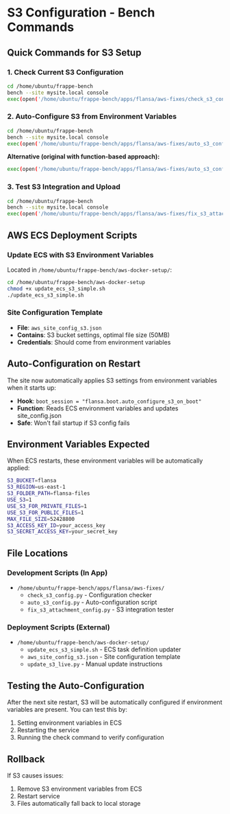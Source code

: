 # S3 Configuration - Bench Commands

## Quick Commands for S3 Setup

### 1. Check Current S3 Configuration
```bash
cd /home/ubuntu/frappe-bench
bench --site mysite.local console
exec(open('/home/ubuntu/frappe-bench/apps/flansa/aws-fixes/check_s3_config.py').read())
```

### 2. Auto-Configure S3 from Environment Variables
```bash
cd /home/ubuntu/frappe-bench  
bench --site mysite.local console
exec(open('/home/ubuntu/frappe-bench/apps/flansa/aws-fixes/auto_s3_config_simple.py').read())
```

**Alternative (original with function-based approach):**
```bash
exec(open('/home/ubuntu/frappe-bench/apps/flansa/aws-fixes/auto_s3_config.py').read())
```

### 3. Test S3 Integration and Upload
```bash
cd /home/ubuntu/frappe-bench
bench --site mysite.local console  
exec(open('/home/ubuntu/frappe-bench/apps/flansa/aws-fixes/fix_s3_attachment_config.py').read())
```

## AWS ECS Deployment Scripts

### Update ECS with S3 Environment Variables
Located in `/home/ubuntu/frappe-bench/aws-docker-setup/`:

```bash
cd /home/ubuntu/frappe-bench/aws-docker-setup
chmod +x update_ecs_s3_simple.sh
./update_ecs_s3_simple.sh
```

### Site Configuration Template
- **File**: `aws_site_config_s3.json`
- **Contains**: S3 bucket settings, optimal file size (50MB)
- **Credentials**: Should come from environment variables

## Auto-Configuration on Restart

The site now automatically applies S3 settings from environment variables when it starts up:

- **Hook**: `boot_session = "flansa.boot.auto_configure_s3_on_boot"`
- **Function**: Reads ECS environment variables and updates site_config.json
- **Safe**: Won't fail startup if S3 config fails

## Environment Variables Expected

When ECS restarts, these environment variables will be automatically applied:

```bash
S3_BUCKET=flansa
S3_REGION=us-east-1  
S3_FOLDER_PATH=flansa-files
USE_S3=1
USE_S3_FOR_PRIVATE_FILES=1
USE_S3_FOR_PUBLIC_FILES=1
MAX_FILE_SIZE=52428800
S3_ACCESS_KEY_ID=your_access_key
S3_SECRET_ACCESS_KEY=your_secret_key
```

## File Locations

### Development Scripts (In App)
- `/home/ubuntu/frappe-bench/apps/flansa/aws-fixes/`
  - `check_s3_config.py` - Configuration checker
  - `auto_s3_config.py` - Auto-configuration script  
  - `fix_s3_attachment_config.py` - S3 integration tester

### Deployment Scripts (External)
- `/home/ubuntu/frappe-bench/aws-docker-setup/`
  - `update_ecs_s3_simple.sh` - ECS task definition updater
  - `aws_site_config_s3.json` - Site configuration template
  - `update_s3_live.py` - Manual update instructions

## Testing the Auto-Configuration

After the next site restart, S3 will be automatically configured if environment variables are present. You can test this by:

1. Setting environment variables in ECS
2. Restarting the service  
3. Running the check command to verify configuration

## Rollback

If S3 causes issues:
1. Remove S3 environment variables from ECS
2. Restart service  
3. Files automatically fall back to local storage